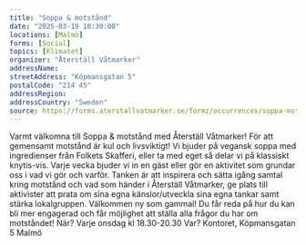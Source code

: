 ```yaml
---
title: "Soppa & motstånd"
date: "2025-03-19 18:30:00"
locations: [Malmö]
forms: [Social]
topics: [Klimatet]
organizer: "Återställ Våtmarker"
addressName:
streetAddress: "Köpmansgatan 5"
postalCode: "214 45"
addressRegion:
addressCountry: "Sweden"
source: https://forms.aterstallvatmarker.se/formz/occurrences/soppa-motstand-malmo-2025-03-19/registrations/new
---
```

Varmt välkomna till Soppa & motstånd med Återställ Våtmarker! För att gemensamt motstånd är kul och livsviktigt! Vi bjuder på vegansk soppa med ingredienser från Folkets Skafferi, eller ta med eget så delar vi på klassiskt knytis-vis. Varje vecka bjuder vi in en gäst eller gör en aktivitet som grundar oss i vad vi gör och varför. Tanken är att inspirera och sätta igång samtal kring motstånd och vad som händer i Återställ Våtmarker, ge plats till aktivister att prata om sina egna känslor/utveckla sina egna tankar samt stärka lokalgruppen. Välkommen ny som gammal! Du får reda på hur du kan bli mer engagerad och får möjlighet att ställa alla frågor du har om motståndet! När? Varje onsdag kl 18.30-20.30 Var? Kontoret, Köpmansgatan 5 Malmö
